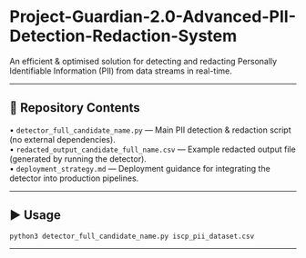 # Project-Guardian-2.0-Advanced-PII-Detection-Redaction-System
An efficient &amp; optimised solution for detecting and redacting Personally Identifiable Information (PII) from data streams in real-time.

---

## 📂 Repository Contents

•⁠  ⁠*⁠*`detector_full_candidate_name.py`*⁠* — Main PII detection & redaction script (no external dependencies).  
•⁠  ⁠*⁠*`redacted_output_candidate_full_name.csv`*⁠* — Example redacted output file (generated by running the detector).  
•⁠  ⁠*⁠*`deployment_strategy.md`*⁠* — Deployment guidance for integrating the detector into production pipelines.  

---

## ▶️ Usage

```bash
python3 detector_full_candidate_name.py iscp_pii_dataset.csv
```
---
